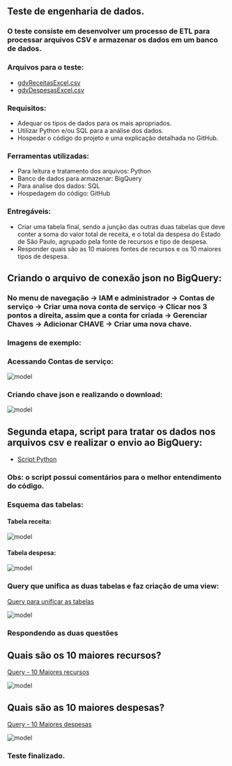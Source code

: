 ## Teste de engenharia de dados.

### O teste consiste em desenvolver um processo de ETL para processar arquivos CSV e armazenar os dados em um banco de dados.

### Arquivos para o teste:
- [gdvReceitasExcel.csv](docs/gdvReceitasExcel.csv)
- [gdvDespesasExcel.csv](docs/gdvReceitasExcel.csv)

### Requisitos:

- Adequar os tipos de dados para os mais apropriados.
- Utilizar Python e/ou SQL para a análise dos dados.
- Hospedar o código do projeto e uma explicação detalhada no GitHub.

### Ferramentas utilizadas: 

- Para leitura e tratamento dos arquivos: Python
- Banco de dados para armazenar: BigQuery
- Para analise dos dados: SQL
- Hospedagem do código: GitHub

### Entregáveis:

- Criar uma tabela final, sendo a junção das outras duas tabelas que deve conter a soma do valor total de receita, e o total da despesa do Estado de São Paulo, agrupado pela fonte de recursos e tipo de despesa.
- Responder quais são as 10 maiores fontes de recursos e os 10 maiores tipos de despesa.

## Criando o arquivo de conexão json no BigQuery:

### No menu de navegação -> IAM e administrador -> Contas de serviço -> Criar uma nova conta de serviço -> Clicar nos 3 pontos a direita, assim que a conta for criada -> Gerenciar Chaves -> Adicionar CHAVE -> Criar uma nova chave.

### Imagens de exemplo:

### Acessando Contas de serviço:
![model](imagens/conta_servico.png)

### Criando chave json e realizando o download:
![model](imagens/chave_json.png)

## Segunda etapa, script para tratar os dados nos arquivos csv e realizar o envio ao BigQuery:

- [Script Python](scripts/teste_esfera.ipynb)

### Obs: o script possui comentários para o melhor entendimento do código.

### Esquema das tabelas: 

#### Tabela receita:
![model](imagens/receita.png)

#### Tabela despesa:
![model](imagens/despesa.png)

### Query que unifica as duas tabelas e faz criação de uma view: 

[Query para unificar as tabelas](scripts_sql/juncao_tabelas.sql)

![model](imagens/Union.png)

### Respondendo as duas questões 

## Quais são os 10 maiores recursos? 

[Query - 10 Maiores recursos](scripts_sql/10_maiores_recursos.sql)

![model](imagens/10_maiores_recursos.png)

## Quais são as 10 maiores despesas?

[Query - 10 Maiores despesas](scripts_sql/10_maiores_despesas.sql)

![model](imagens/10_maiores_despesas.png)

### Teste finalizado.
